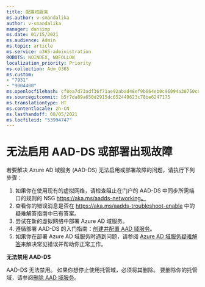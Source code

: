 ```yaml
---
title: 配置域服务
ms.author: v-smandalika
author: v-smandalika
manager: dansimp
ms.date: 01/15/2021
ms.audience: Admin
ms.topic: article
ms.service: o365-administration
ROBOTS: NOINDEX, NOFOLLOW
localization_priority: Priority
ms.collection: Adm_O365
ms.custom:
- "7931"
- "9004400"
ms.openlocfilehash: cf8ea7d73adf36f71ae92abad48ef9b664eb0c96094a38750c86cf42958b5323
ms.sourcegitcommit: b5f7da89a650d2915dc652449623c78be6247175
ms.translationtype: HT
ms.contentlocale: zh-CN
ms.lasthandoff: 08/05/2021
ms.locfileid: "53994747"
---
```

# <a name="unable-to-enable-aad-ds-or-deployment-is-failing"></a>无法启用 AAD-DS 或部署出现故障

若要解决 Azure AD 域服务 (AAD-DS) 无法启用或部署故障的问题，请执行下列步骤：

1. 如果你在使用现有的虚拟网络，请检查阻止在门户的 AAD-DS 中同步所需端口的规则的 NSG https://aka.ms/aadds-networking。
2. 查看你的错误消息是否在 https://aka.ms/aadds-troubleshoot-enable 中的疑难解答指南中已有答案。
3. 尝试在新的虚拟网络中部署 Azure AD 域服务。
4. 遵循部署 AAD-DS 的入门指南：[创建并配置 AAD 域服务](https://docs.microsoft.com/azure/active-directory-domain-services/tutorial-create-instance)。
5. 如果你在部署 Azure AD 域服务时遇到问题，请参阅 [Azure AD 域服务疑难解答](https://docs.microsoft.com/azure/active-directory-domain-services/troubleshoot)来解决常见错误并帮助你正常工作。 

**无法禁用 AAD-DS**

AAD-DS 无法禁用。 如果你想停止使用托管域，必须将其删除。
要删除你的托管域，请参阅[删除 AAD 域服务](https://docs.microsoft.com/azure/active-directory-domain-services/delete-aadds)。



